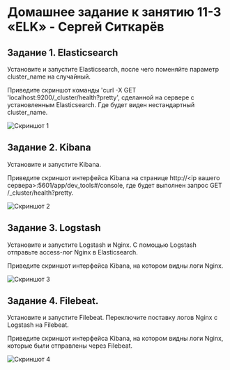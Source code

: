 # Домашнее задание к занятию 11-3 «ELK» - Сергей Ситкарёв

## Задание 1. Elasticsearch

Установите и запустите Elasticsearch, после чего поменяйте параметр cluster_name на случайный.

Приведите скриншот команды 'curl -X GET 'localhost:9200/_cluster/health?pretty', сделанной на сервере с установленным Elasticsearch. Где будет виден нестандартный cluster_name.

![Скриншот 1](https://github.com/SSitkarev/11-3_ELK/blob/main/img/1.jpg)

## Задание 2. Kibana

Установите и запустите Kibana.

Приведите скриншот интерфейса Kibana на странице http://<ip вашего сервера>:5601/app/dev_tools#/console, где будет выполнен запрос GET /_cluster/health?pretty.

![Скриншот 2](https://github.com/SSitkarev/11-3_ELK/blob/main/img/2.jpg)

## Задание 3. Logstash

Установите и запустите Logstash и Nginx. С помощью Logstash отправьте access-лог Nginx в Elasticsearch.

Приведите скриншот интерфейса Kibana, на котором видны логи Nginx.

![Скриншот 3](https://github.com/SSitkarev/11-3_ELK/blob/main/img/3.jpg)

## Задание 4. Filebeat.

Установите и запустите Filebeat. Переключите поставку логов Nginx с Logstash на Filebeat.

Приведите скриншот интерфейса Kibana, на котором видны логи Nginx, которые были отправлены через Filebeat.

![Скриншот 4](https://github.com/SSitkarev/11-3_ELK/blob/main/img/4.jpg)